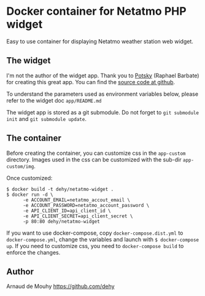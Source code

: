 # Docker container for Netatmo PHP widget

Easy to use container for displaying Netatmo weather station web widget.

## The widget

I'm not the author of the widget app. Thank you to [Potsky](https://github.com/potsky) (Raphael Barbate) for creating this great app. You can find the [source code at github](https://github.com/potsky/Netatmo).

To understand the parameters used as environment variables below, please refer to the widget doc `app/README.md`

The widget app is stored as a git submodule. Do not forget to `git submodule init` and `git submodule update`.

## The container

Before creating the container, you can customize css in the `app-custom` directory. Images used in the css can be customized with the sub-dir `app-custom/img`.

Once customized:

    $ docker build -t dehy/netatmo-widget .
    $ docker run -d \
          -e ACCOUNT_EMAIL=netatmo_accout_email \
          -e ACCOUNT_PASSWORD=netatmo_account_password \
          -e API_CLIENT_ID=api_client_id \
          -e API_CLIENT_SECRET=api_client_secret \
          -p 80:80 dehy/netatmo-widget

If you want to use docker-compose, copy `docker-compose.dist.yml` to `docker-compose.yml`, change the variables and launch with `$ docker-compose up`. If you need to customize css, you need to `docker-compose build` to enforce the changes.

## Author

Arnaud de Mouhy
https://github.com/dehy
